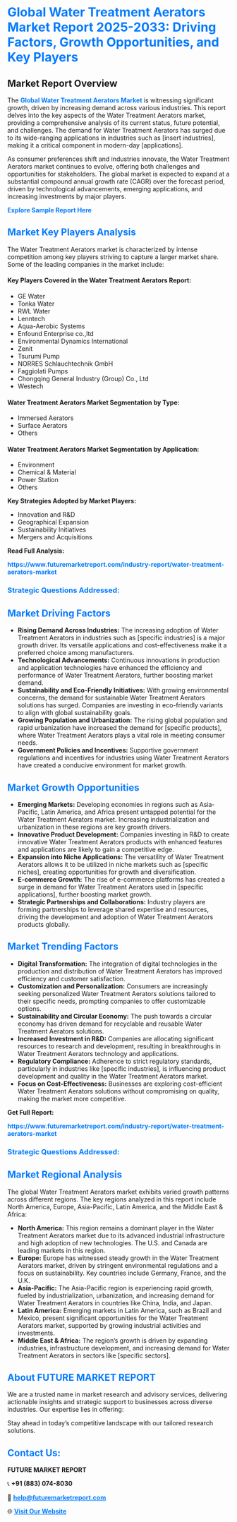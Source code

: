 <h1 style="color: #007BFF;">Global Water Treatment Aerators Market Report 2025-2033: Driving Factors, Growth Opportunities, and Key Players</h1>

<section id="overview">
<h2>Market Report Overview</h2>
<p>The <a href="https://www.futuremarketreport.com/industry-report/water-treatment-aerators-market" style="color: #007BFF; text-decoration: none;"><strong>Global Water Treatment Aerators Market</strong></a> is witnessing significant growth, driven by increasing demand across various industries. This report delves into the key aspects of the Water Treatment Aerators market, providing a comprehensive analysis of its current status, future potential, and challenges. The demand for Water Treatment Aerators has surged due to its wide-ranging applications in industries such as [insert industries], making it a critical component in modern-day [applications].</p>
<p>As consumer preferences shift and industries innovate, the Water Treatment Aerators market continues to evolve, offering both challenges and opportunities for stakeholders. The global market is expected to expand at a substantial compound annual growth rate (CAGR) over the forecast period, driven by technological advancements, emerging applications, and increasing investments by major players.</p>
</section>

<section id="overview">
<p><a href="https://www.futuremarketreport.com/request-sample/reportId=109741" style="color: #007BFF; text-decoration: none;"><strong>Explore Sample Report Here</strong></a></p>
</section>

<section id="key-players">
<h2 style="color: #007BFF;">Market Key Players Analysis</h2>
<p>The Water Treatment Aerators market is characterized by intense competition among key players striving to capture a larger market share. Some of the leading companies in the market include:</p>
<h4>Key Players Covered in the Water Treatment Aerators Report:</h4>
<ul><li>GE Water</li><li>Tonka Water</li><li>RWL Water</li><li>Lenntech</li><li>Aqua-Aerobic Systems</li><li>Enfound Enterprise co.,ltd</li><li>Environmental Dynamics International</li><li>Zenit</li><li>Tsurumi Pump</li><li>NORRES Schlauchtechnik GmbH</li><li>Faggiolati Pumps</li><li>Chongqing General Industry (Group) Co., Ltd</li><li>Westech</li></ul>
<h4>Water Treatment Aerators Market Segmentation by Type:</h4>
<ul><li>Immersed Aerators</li><li>Surface Aerators</li><li>Others</li></ul>

<h4>Water Treatment Aerators Market Segmentation by Application:</h4>
<ul><li>Environment</li><li>Chemical &amp; Material</li><li>Power Station</li><li>Others</li></ul>
<p><strong>Key Strategies Adopted by Market Players:</strong></p>
<ul>
<li>Innovation and R&D</li>
<li>Geographical Expansion</li>
<li>Sustainability Initiatives</li>
<li>Mergers and Acquisitions</li>
</ul>
</section>

<section>
<p><strong>Read Full Analysis: </strong></p><a href="https://www.futuremarketreport.com/industry-report/water-treatment-aerators-market" style="color: #007BFF; text-decoration: none;"><strong>https://www.futuremarketreport.com/industry-report/water-treatment-aerators-market</strong></a>
<h3 style="color: #007BFF;">Strategic Questions Addressed:</h3>
</section>

<section id="driving-factors">
<h2 style="color: #007BFF;">Market Driving Factors</h2>
<ul>
<li><strong>Rising Demand Across Industries:</strong> The increasing adoption of Water Treatment Aerators in industries such as [specific industries] is a major growth driver. Its versatile applications and cost-effectiveness make it a preferred choice among manufacturers.</li>
<li><strong>Technological Advancements:</strong> Continuous innovations in production and application technologies have enhanced the efficiency and performance of Water Treatment Aerators, further boosting market demand.</li>
<li><strong>Sustainability and Eco-Friendly Initiatives:</strong> With growing environmental concerns, the demand for sustainable Water Treatment Aerators solutions has surged. Companies are investing in eco-friendly variants to align with global sustainability goals.</li>
<li><strong>Growing Population and Urbanization:</strong> The rising global population and rapid urbanization have increased the demand for [specific products], where Water Treatment Aerators plays a vital role in meeting consumer needs.</li>
<li><strong>Government Policies and Incentives:</strong> Supportive government regulations and incentives for industries using Water Treatment Aerators have created a conducive environment for market growth.</li>
</ul>
</section>

<section id="growth-opportunities">
<h2 style="color: #007BFF;">Market Growth Opportunities</h2>
<ul>
<li><strong>Emerging Markets:</strong> Developing economies in regions such as Asia-Pacific, Latin America, and Africa present untapped potential for the Water Treatment Aerators market. Increasing industrialization and urbanization in these regions are key growth drivers.</li>
<li><strong>Innovative Product Development:</strong> Companies investing in R&D to create innovative Water Treatment Aerators products with enhanced features and applications are likely to gain a competitive edge.</li>
<li><strong>Expansion into Niche Applications:</strong> The versatility of Water Treatment Aerators allows it to be utilized in niche markets such as [specific niches], creating opportunities for growth and diversification.</li>
<li><strong>E-commerce Growth:</strong> The rise of e-commerce platforms has created a surge in demand for Water Treatment Aerators used in [specific applications], further boosting market growth.</li>
<li><strong>Strategic Partnerships and Collaborations:</strong> Industry players are forming partnerships to leverage shared expertise and resources, driving the development and adoption of Water Treatment Aerators products globally.</li>
</ul>
</section>

<section id="trending-factors">
<h2 style="color: #007BFF;">Market Trending Factors</h2>
<ul>
<li><strong>Digital Transformation:</strong> The integration of digital technologies in the production and distribution of Water Treatment Aerators has improved efficiency and customer satisfaction.</li>
<li><strong>Customization and Personalization:</strong> Consumers are increasingly seeking personalized Water Treatment Aerators solutions tailored to their specific needs, prompting companies to offer customizable options.</li>
<li><strong>Sustainability and Circular Economy:</strong> The push towards a circular economy has driven demand for recyclable and reusable Water Treatment Aerators solutions.</li>
<li><strong>Increased Investment in R&D:</strong> Companies are allocating significant resources to research and development, resulting in breakthroughs in Water Treatment Aerators technology and applications.</li>
<li><strong>Regulatory Compliance:</strong> Adherence to strict regulatory standards, particularly in industries like [specific industries], is influencing product development and quality in the Water Treatment Aerators market.</li>
<li><strong>Focus on Cost-Effectiveness:</strong> Businesses are exploring cost-efficient Water Treatment Aerators solutions without compromising on quality, making the market more competitive.</li>
</ul>
</section>

<section>
<p><strong>Get Full Report: </strong></p><a href="https://www.futuremarketreport.com/industry-report/water-treatment-aerators-market" style="color: #007BFF; text-decoration: none;"><strong>https://www.futuremarketreport.com/industry-report/water-treatment-aerators-market</strong></a>
<h3 style="color: #007BFF;">Strategic Questions Addressed:</h3>
</section>


<section id="regional-analysis">
<h2 style="color: #007BFF;">Market Regional Analysis</h2>
<p>The global Water Treatment Aerators market exhibits varied growth patterns across different regions. The key regions analyzed in this report include North America, Europe, Asia-Pacific, Latin America, and the Middle East & Africa:</p>
<ul>
<li><strong>North America:</strong> This region remains a dominant player in the Water Treatment Aerators market due to its advanced industrial infrastructure and high adoption of new technologies. The U.S. and Canada are leading markets in this region.</li>
<li><strong>Europe:</strong> Europe has witnessed steady growth in the Water Treatment Aerators market, driven by stringent environmental regulations and a focus on sustainability. Key countries include Germany, France, and the U.K.</li>
<li><strong>Asia-Pacific:</strong> The Asia-Pacific region is experiencing rapid growth, fueled by industrialization, urbanization, and increasing demand for Water Treatment Aerators in countries like China, India, and Japan.</li>
<li><strong>Latin America:</strong> Emerging markets in Latin America, such as Brazil and Mexico, present significant opportunities for the Water Treatment Aerators market, supported by growing industrial activities and investments.</li>
<li><strong>Middle East & Africa:</strong> The region’s growth is driven by expanding industries, infrastructure development, and increasing demand for Water Treatment Aerators in sectors like [specific sectors].</li>
</ul>
</section>

<footer>
<h2 style="color: #007BFF;">About FUTURE MARKET REPORT</h2>
<p>We are a trusted name in market research and advisory services, delivering actionable insights and strategic support to businesses across diverse industries. Our expertise lies in offering:</p>

<p>Stay ahead in today’s competitive landscape with our tailored research solutions.</p>

<h2 style="color: #007BFF;">Contact Us:</h2>
<p><strong>FUTURE MARKET REPORT</strong></p>
<p>📞 <strong>+91 (883) 074-8030</strong></p>
<p>📧 <strong><a href="mailto:help@futuremarketreport.com" style="color: #007BFF;">help@futuremarketreport.com</a></strong></p>
<p>🌐 <strong><a href="https://www.futuremarketreport.com/" style="color: #007BFF;">Visit Our Website</a></strong></p>
</footer>